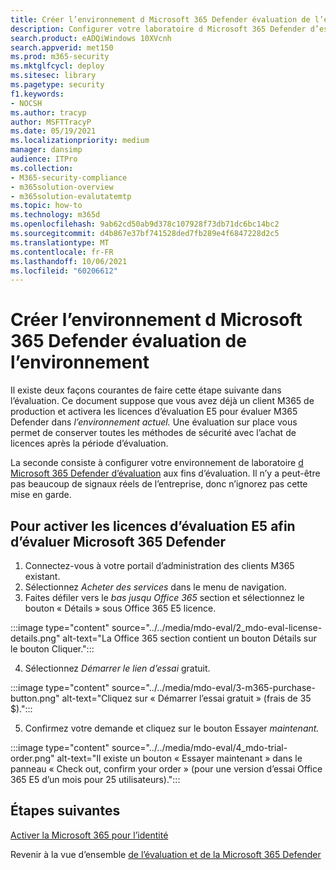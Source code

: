 ```yaml
---
title: Créer l’environnement d Microsoft 365 Defender évaluation de l’environnement
description: Configurer votre laboratoire d Microsoft 365 Defender d’essai ou votre environnement pilote en activant les licences d’essai. Ensuite, configurer Microsoft Defender pour l’identité (MDI) et toutes les autres évaluations M365D.
search.product: eADQiWindows 10XVcnh
search.appverid: met150
ms.prod: m365-security
ms.mktglfcycl: deploy
ms.sitesec: library
ms.pagetype: security
f1.keywords:
- NOCSH
ms.author: tracyp
author: MSFTTracyP
ms.date: 05/19/2021
ms.localizationpriority: medium
manager: dansimp
audience: ITPro
ms.collection:
- M365-security-compliance
- m365solution-overview
- m365solution-evalutatemtp
ms.topic: how-to
ms.technology: m365d
ms.openlocfilehash: 9ab62cd50ab9d378c107928f73db71dc6bc14bc2
ms.sourcegitcommit: d4b867e37bf741528ded7fb289e4f6847228d2c5
ms.translationtype: MT
ms.contentlocale: fr-FR
ms.lasthandoff: 10/06/2021
ms.locfileid: "60206612"
---
```

# <a name="create-the-microsoft-365-defender-evaluation-environment"></a>Créer l’environnement d Microsoft 365 Defender évaluation de l’environnement

Il existe deux façons courantes de faire cette étape suivante dans l’évaluation. Ce document suppose que vous avez déjà un client M365 de production et activera les licences d’évaluation E5 pour évaluer M365 Defender dans *l’environnement actuel.* Une évaluation sur place vous permet de conserver toutes les méthodes de sécurité avec l’achat de licences après la période d’évaluation.

La seconde consiste à configurer votre environnement de laboratoire [d Microsoft 365 Defender d’évaluation](setup-m365deval.md) aux fins d’évaluation. Il n’y a peut-être pas beaucoup de signaux réels de l’entreprise, donc n’ignorez pas cette mise en garde.

## <a name="to-activate-e5-trial-licenses-to-evaluate-microsoft-365-defender"></a>Pour activer les licences d’évaluation E5 afin d’évaluer Microsoft 365 Defender 
1. Connectez-vous à votre portail d’administration des clients M365 existant.
2. Sélectionnez *Acheter des services* dans le menu de navigation.
3. Faites défiler vers le *bas jusqu Office 365* section et sélectionnez le bouton « Détails » sous Office 365 E5 licence.

:::image type="content" source="../../media/mdo-eval/2_mdo-eval-license-details.png" alt-text="La Office 365 section contient un bouton Détails sur le bouton Cliquer.":::

4. Sélectionnez *Démarrer le lien d’essai* gratuit.

:::image type="content" source="../../media/mdo-eval/3-m365-purchase-button.png" alt-text="Cliquez sur « Démarrer l’essai gratuit » (frais de 35 $).":::

5. Confirmez votre demande et cliquez sur le bouton Essayer *maintenant.*

:::image type="content" source="../../media/mdo-eval/4_mdo-trial-order.png" alt-text="Il existe un bouton « Essayer maintenant » dans le panneau « Check out, confirm your order » (pour une version d’essai Office 365 E5 d’un mois pour 25 utilisateurs).":::

## <a name="next-steps"></a>Étapes suivantes
[Activer la Microsoft 365 pour l’identité](eval-defender-identity-overview.md)

Revenir à la vue d’ensemble [de l’évaluation et de la Microsoft 365 Defender](eval-overview.md)